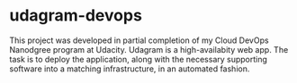 # udagram-devops
This project was developed in partial completion of my Cloud DevOps Nanodgree program at Udacity. Udagram is a high-availabity web app. The task is to deploy the application, along with the necessary supporting software into a matching infrastructure, in an automated fashion.
